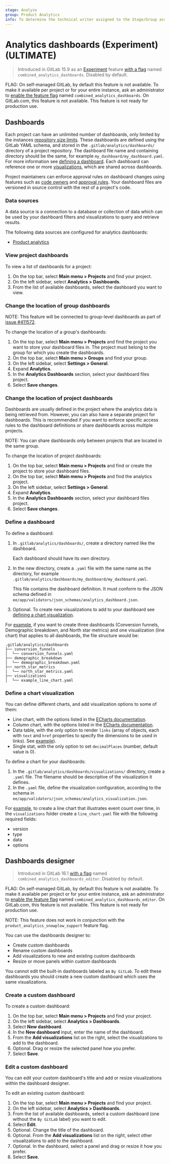 ```yaml
---
stage: Analyze
group: Product Analytics
info: To determine the technical writer assigned to the Stage/Group associated with this page, see https://about.gitlab.com/handbook/product/ux/technical-writing/#assignments
---
```


# Analytics dashboards (Experiment) **(ULTIMATE)**

> Introduced in GitLab 15.9 as an [Experiment](../../policy/experiment-beta-support.md#experiment) feature [with a flag](../../administration/feature_flags.md) named `combined_analytics_dashboards`. Disabled by default.

FLAG:
On self-managed GitLab, by default this feature is not available. To make it available per project or for your entire instance, ask an administrator to [enable the feature flag](../../administration/feature_flags.md) named `combined_analytics_dashboards`.
On GitLab.com, this feature is not available.
This feature is not ready for production use.

## Dashboards

Each project can have an unlimited number of dashboards, only limited by the instances [repository size limits](../project/repository/reducing_the_repo_size_using_git.md#storage-limits).
These dashboards are defined using the GitLab YAML schema, and stored in the `.gitlab/analytics/dashboards/` directory of a project repository.
The dashboard file name and containing directory should be the same, for example `my_dashboard/my_dashboard.yaml`. For more information see [defining a dashboard](#define-a-dashboard).
Each dashboard can reference one or more [visualizations](#define-a-chart-visualization), which are shared across dashboards.

Project maintainers can enforce approval rules on dashboard changes using features such as [code owners](../project/codeowners/index.md) and [approval rules](../project/merge_requests/approvals/rules.md).
Your dashboard files are versioned in source control with the rest of a project's code.

### Data sources

A data source is a connection to a database or collection of data which can be used by your dashboard
filters and visualizations to query and retrieve results.

The following data sources are configured for analytics dashboards:

- [Product analytics](../product_analytics/index.md)

### View project dashboards

To view a list of dashboards for a project:

1. On the top bar, select **Main menu > Projects** and find your project.
1. On the left sidebar, select **Analytics > Dashboards**.
1. From the list of available dashboards, select the dashboard you want to view.

### Change the location of group dashboards

NOTE:
This feature will be connected to group-level dashboards as part of [issue #411572](https://gitlab.com/gitlab-org/gitlab/-/issues/411572).

To change the location of a group's dashboards:

1. On the top bar, select **Main menu > Projects** and find the project you want to store your dashboard files in.
   The project must belong to the group for which you create the dashboards.
1. On the top bar, select **Main menu > Groups** and find your group.
1. On the left sidebar, select **Settings > General**.
1. Expand **Analytics**.
1. In the **Analytics Dashboards** section, select your dashboard files project.
1. Select **Save changes**.

### Change the location of project dashboards

Dashboards are usually defined in the project where the analytics data is being retrieved from.
However, you can also have a separate project for dashboards.
This is recommended if you want to enforce specific access rules to the dashboard definitions or share dashboards across multiple projects.

NOTE:
You can share dashboards only between projects that are located in the same group.

To change the location of project dashboards:

1. On the top bar, select **Main menu > Projects** and find or create the project to store your dashboard files.
1. On the top bar, select **Main menu > Projects** and find the analytics project.
1. On the left sidebar, select **Settings > General**.
1. Expand **Analytics**.
1. In the **Analytics Dashboards** section, select your dashboard files project.
1. Select **Save changes**.

### Define a dashboard

To define a dashboard:

1. In `.gitlab/analytics/dashboards/`, create a directory named like the dashboard.

   Each dashboard should have its own directory.
1. In the new directory, create a `.yaml` file with the same name as the directory, for example `.gitlab/analytics/dashboards/my_dashboard/my_dashboard.yaml`.

   This file contains the dashboard definition. It must conform to the JSON schema defined in `ee/app/validators/json_schemas/analytics_dashboard.json`.
1. Optional. To create new visualizations to add to your dashboard see [defining a chart visualization](#define-a-chart-visualization).

For [example](https://gitlab.com/gitlab-org/gitlab/-/blob/master/ee/lib/gitlab/analytics/product_analytics/dashboards/audience.yaml), if you want to create three dashboards (Conversion funnels, Demographic breakdown, and North star metrics)
and one visualization (line chart) that applies to all dashboards, the file structure would be:

```plaintext
.gitlab/analytics/dashboards
├── conversion_funnels
│  └── conversion_funnels.yaml
├── demographic_breakdown
│  └── demographic_breakdown.yaml
├── north_star_metrics
|  └── north_star_metrics.yaml
├── visualizations
│  └── example_line_chart.yaml
```

### Define a chart visualization

You can define different charts, and add visualization options to some of them:

- Line chart, with the options listed in the [ECharts documentation](https://echarts.apache.org/en/option.html).
- Column chart, with the options listed in the [ECharts documentation](https://echarts.apache.org/en/option.html).
- Data table, with the only option to render `links` (array of objects, each with `text` and `href` properties to specify the dimensions to be used in links). See [example](https://gitlab.com/gitlab-org/gitlab/-/blob/master/ee/app/validators/json_schemas/analytics_visualization.json?ref_type=heads#L112)).
- Single stat, with the only option to set `decimalPlaces` (number, default value is 0).

To define a chart for your dashboards:

1. In the `.gitlab/analytics/dashboards/visualizations/` directory, create a `.yaml` file.
   The filename should be descriptive of the visualization it defines.
1. In the `.yaml` file, define the visualization configuration, according to the schema in
   `ee/app/validators/json_schemas/analytics_visualization.json`.

For [example](https://gitlab.com/gitlab-org/gitlab/-/blob/master/ee/lib/gitlab/analytics/product_analytics/visualizations/events_over_time.yaml), to create a line chart that illustrates event count over time, in the `visualizations` folder
create a `line_chart.yaml` file with the following required fields:

- version
- type
- data
- options

## Dashboards designer

> Introduced in GitLab 16.1 [with a flag](../../administration/feature_flags.md) named `combined_analytics_dashboards_editor`. Disabled by default.

FLAG:
On self-managed GitLab, by default this feature is not available. To make it available per project or for your entire instance, ask an administrator to [enable the feature flag](../../administration/feature_flags.md) named `combined_analytics_dashboards_editor`.
On GitLab.com, this feature is not available.
This feature is not ready for production use.

NOTE:
This feature does not work in conjunction with the `product_analytics_snowplow_support` feature flag.

You can use the dashboards designer to:

- Create custom dashboards
- Rename custom dashboards
- Add visualizations to new and existing custom dashboards
- Resize or move panels within custom dashboards

You cannot edit the built-in dashboards labeled as `By GitLab`.
To edit these dashboards you should create a new custom dashboard which uses the same visualizations.

### Create a custom dashboard

To create a custom dashboard:

1. On the top bar, select **Main menu > Projects** and find your project.
1. On the left sidebar, select **Analytics > Dashboards**.
1. Select **New dashboard**.
1. In the **New dashboard** input, enter the name of the dashboard.
1. From the **Add visualizations** list on the right, select the visualizations to add to the dashboard.
1. Optional. Drag or resize the selected panel how you prefer.
1. Select **Save**.

### Edit a custom dashboard

You can edit your custom dashboard's title and add or resize visualizations within the dashboard designer.

To edit an existing custom dashboard:

1. On the top bar, select **Main menu > Projects** and find your project.
1. On the left sidebar, select **Analytics > Dashboards**.
1. From the list of available dashboards, select a custom dashboard (one without the `By GitLab` label) you want to edit.
1. Select **Edit**.
1. Optional. Change the title of the dashboard.
1. Optional. From the **Add visualizations** list on the right, select other visualizations to add to the dashboard.
1. Optional. In the dashboard, select a panel and drag or resize it how you prefer.
1. Select **Save**.
